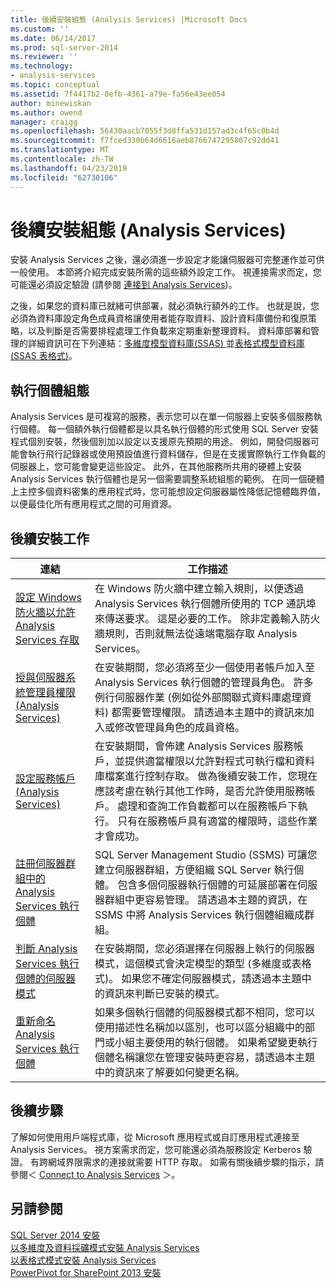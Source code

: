 ```yaml
---
title: 後續安裝組態 (Analysis Services) |Microsoft Docs
ms.custom: ''
ms.date: 06/14/2017
ms.prod: sql-server-2014
ms.reviewer: ''
ms.technology:
- analysis-services
ms.topic: conceptual
ms.assetid: 7f4417b2-0efb-4361-a79e-fa56e43ee054
author: minewiskan
ms.author: owend
manager: craigg
ms.openlocfilehash: 56430aacb7055f3d8ffa531d157ad3c4f65c0b4d
ms.sourcegitcommit: f7fced330b64d6616aeb8766747295807c92dd41
ms.translationtype: MT
ms.contentlocale: zh-TW
ms.lasthandoff: 04/23/2019
ms.locfileid: "62730106"
---
```

# <a name="post-install-configuration-analysis-services"></a>後續安裝組態 (Analysis Services)
  安裝 Analysis Services 之後，還必須進一步設定才能讓伺服器可完整運作並可供一般使用。 本節將介紹完成安裝所需的這些額外設定工作。 視連接需求而定，您可能還必須設定驗證 (請參閱 [連接到 Analysis Services](connect-to-analysis-services.md))。  
  
 之後，如果您的資料庫已就緒可供部署，就必須執行額外的工作。 也就是說，您必須為資料庫設定角色成員資格讓使用者能存取資料、設計資料庫備份和復原策略，以及判斷是否需要排程處理工作負載來定期重新整理資料。 資料庫部署和管理的詳細資訊可在下列連結：[多維度模型資料庫&#40;SSAS&#41; ](../multidimensional-models/multidimensional-model-databases-ssas.md)並[表格式模型資料庫&#40;SSAS 表格式&#41;](../tabular-models/tabular-model-databases-ssas-tabular.md)。  
  
## <a name="instance-configuration"></a>執行個體組態  
 Analysis Services 是可複寫的服務，表示您可以在單一伺服器上安裝多個服務執行個體。 每一個額外執行個體都是以具名執行個體的形式使用 SQL Server 安裝程式個別安裝，然後個別加以設定以支援原先預期的用途。 例如，開發伺服器可能會執行飛行記錄器或使用預設值進行資料儲存，但是在支援實際執行工作負載的伺服器上，您可能會變更這些設定。 此外，在其他服務所共用的硬體上安裝 Analysis Services 執行個體也是另一個需要調整系統組態的範例。 在同一個硬體上主控多個資料密集的應用程式時，您可能想設定伺服器屬性降低記憶體臨界值，以便最佳化所有應用程式之間的可用資源。  
  
## <a name="post-installation-tasks"></a>後續安裝工作  
  
|連結|工作描述|  
|----------|----------------------|  
|[設定 Windows 防火牆以允許 Analysis Services 存取](configure-the-windows-firewall-to-allow-analysis-services-access.md)|在 Windows 防火牆中建立輸入規則，以便透過 Analysis Services 執行個體所使用的 TCP 通訊埠來傳送要求。 這是必要的工作。 除非定義輸入防火牆規則，否則就無法從遠端電腦存取 Analysis Services。|  
|[授與伺服器系統管理員權限&#40;Analysis Services&#41;](grant-server-admin-rights-to-an-analysis-services-instance.md)|在安裝期間，您必須將至少一個使用者帳戶加入至 Analysis Services 執行個體的管理員角色。 許多例行伺服器作業 (例如從外部關聯式資料庫處理資料) 都需要管理權限。 請透過本主題中的資訊來加入或修改管理員角色的成員資格。|  
|[設定服務帳戶 &#40;Analysis Services&#41;](configure-service-accounts-analysis-services.md)|在安裝期間，會佈建 Analysis Services 服務帳戶，並提供適當權限以允許對程式可執行檔和資料庫檔案進行控制存取。 做為後續安裝工作，您現在應該考慮在執行其他工作時，是否允許使用服務帳戶。 處理和查詢工作負載都可以在服務帳戶下執行。 只有在服務帳戶具有適當的權限時，這些作業才會成功。|  
|[註冊伺服器群組中的 Analysis Services 執行個體](register-an-analysis-services-instance-in-a-server-group.md)|SQL Server Management Studio (SSMS) 可讓您建立伺服器群組，方便組織 SQL Server 執行個體。 包含多個伺服器執行個體的可延展部署在伺服器群組中更容易管理。 請透過本主題的資訊，在 SSMS 中將 Analysis Services 執行個體組織成群組。|  
|[判斷 Analysis Services 執行個體的伺服器模式](determine-the-server-mode-of-an-analysis-services-instance.md)|在安裝期間，您必須選擇在伺服器上執行的伺服器模式，這個模式會決定模型的類型 (多維度或表格式)。 如果您不確定伺服器模式，請透過本主題中的資訊來判斷已安裝的模式。|  
|[重新命名 Analysis Services 執行個體](rename-an-analysis-services-instance.md)|如果多個執行個體的伺服器模式都不相同，您可以使用描述性名稱加以區別，也可以區分組織中的部門或小組主要使用的執行個體。 如果希望變更執行個體名稱讓您在管理安裝時更容易，請透過本主題中的資訊來了解要如何變更名稱。|  
  
## <a name="next-steps"></a>後續步驟  
 了解如何使用用戶端程式庫，從 Microsoft 應用程式或自訂應用程式連接至 Analysis Services。 視方案需求而定，您可能還必須為服務設定 Kerberos 驗證。 有跨網域界限需求的連接就需要 HTTP 存取。 如需有關後續步驟的指示，請參閱＜ [Connect to Analysis Services](connect-to-analysis-services.md) ＞。  
  
## <a name="see-also"></a>另請參閱  
 [SQL Server 2014 安裝](../../../2014/database-engine/install-windows/installation-for-sql-server.md)   
 [以多維度及資料採礦模式安裝 Analysis Services](../../sql-server/install/install-analysis-services-in-multidimensional-and-data-mining-mode.md)   
 [以表格式模式安裝 Analysis Services](install-windows/install-analysis-services.md)   
 [PowerPivot for SharePoint 2013 安裝](install-windows/install-analysis-services-in-power-pivot-mode.md)  
  
  
